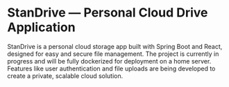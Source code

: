 # StanDrive — Personal Cloud Drive Application
StanDrive is a personal cloud storage app built with Spring Boot and React, designed for easy and secure file management. The project is currently in progress and will be fully dockerized for deployment on a home server. Features like user authentication and file uploads are being developed to create a private, scalable cloud solution.
